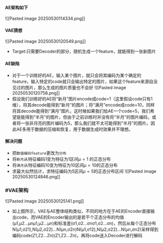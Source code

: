 #### AE架构如下
![[Pasted image 20250530114334.png]]
#### VAE猜想
![[Pasted image 20250530120549.png]]
* Target:只需要Decoder的部分，随机生成一个feature，就能得到一张新图片
#### AE缺陷
* 对于一个训练好的AE，输入某个图片，就只会将其编码为某个确定的feature，输入特定的code就只会输出特定的图片，如果这个feature来源自没见过的图片，那么生成的图片质量也不会好
![[Pasted image 20250530120758.png]]
* 假设我们训练好的AE将“新月”图片encode成code=1（这里假设code只有1维），将其decode能得到“新月”的图片；将“满月”encode成code=10，同样将其decode能得到“满月”图片。这时候如果我们给AE一个code=5，我们希望是能得到“半月”的图片，但由于之前训练时并没有将“半月”的图片编码，或者将一张非月亮的图片编码为5，那么我们就不太可能得到“半月”的图片。因此AE多用于数据的压缩和恢复，用于数据生成时效果并不理想。

#### 解决问题
* 把`数值编码feature`更改为`分布`
* 将`新月`从特征编码1变为特征为1区间$\mu=1$  的正态分布 
* 将`满月`从特征编码10变为特征为10区间$\mu=10$的正态分布
* 求最大似然估计，求特征编码为5区间$\mu=5$的正态分布区间
![[Pasted image 20250530124846.png]]
### #VAE架构
![[Pasted image 20250530125141.png]]
* 如上图所示，VAE与AE整体结构类似，不同的地方在于AE的Encoder直接输出code，而VAE的Encoder输出的是若干个正态分布的均值(μ1,μ2...μnμ1,μ2...μn)和标准差(σ1,σ2...σnσ1,σ2...σn)，然后从每个正态分布N(μ1,σ21),N(μ2,σ22)...N(μn,σ2n)N(μ1,σ12),N(μ2,σ22)...N(μn,σn2)采样得到编码code(Z1,Z2...Zn)(Z1,Z2...Zn)，再将code送入Decoder进行解码